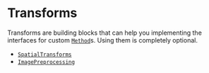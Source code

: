 # Transforms

Transforms are building blocks that can help you implementing the interfaces for custom [`Method`](#)s. Using them is completely optional.

- [`SpatialTransforms`](#)
- [`ImagePreprocessing`](#)